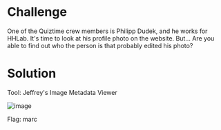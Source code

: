 # Challenge

One of the Quiztime crew members is Philipp Dudek, and he works for HHLab. It's time to look at his profile photo on the website. But... Are you able to find out who the person is that probably edited his photo?

# Solution

Tool: Jeffrey's Image Metadata Viewer

![image](https://user-images.githubusercontent.com/81070073/121290390-61ba0880-c89b-11eb-9e43-a13acb4d11b2.png)

Flag: marc
